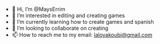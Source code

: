 - 👋 Hi, I’m @MaysErrim
- 👀 I’m interested in editing and creating games
- 🌱 I’m currently learning how to create games and spanish 
- 💞️ I’m looking to collaborate on creating 
- 📫 How to reach me to my email: laloyakoubi@gmail.com

<!---
MaysErrim/MaysErrim is a ✨ special ✨ repository because its `README.md` (this file) appears on your GitHub profile.
You can click the Preview link to take a look at your changes.
--->
